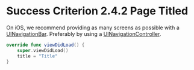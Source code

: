 # Success Criterion 2.4.2 Page Titled

On iOS, we recommend providing as many screens as possible with a [UINavigationBar](https://developer.apple.com/documentation/uikit/uinavigationbar). Preferably by using a [UINavigationController](https://developer.apple.com/documentation/uikit/uinavigationcontroller).

```swift
override func viewDidLoad() {
    super.viewDidLoad()
    title = "Title"
}
```

